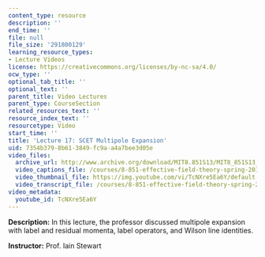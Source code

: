 ```yaml
---
content_type: resource
description: ''
end_time: ''
file: null
file_size: '291800129'
learning_resource_types:
- Lecture Videos
license: https://creativecommons.org/licenses/by-nc-sa/4.0/
ocw_type: ''
optional_tab_title: ''
optional_text: ''
parent_title: Video Lectures
parent_type: CourseSection
related_resources_text: ''
resource_index_text: ''
resourcetype: Video
start_time: ''
title: 'Lecture 17: SCET Multipole Expansion'
uid: 7354b379-8b61-3849-fc9a-a4a7bee3d05e
video_files:
  archive_url: http://www.archive.org/download/MIT8.851S13/MIT8_851S13_lec17_300k.mp4
  video_captions_file: /courses/8-851-effective-field-theory-spring-2013/913953c5ef4652a38a79f9ba9fbcbed7_TcNXre5Ea6Y.vtt
  video_thumbnail_file: https://img.youtube.com/vi/TcNXre5Ea6Y/default.jpg
  video_transcript_file: /courses/8-851-effective-field-theory-spring-2013/ad88d925925b94d33c7cb419a63336b9_TcNXre5Ea6Y.pdf
video_metadata:
  youtube_id: TcNXre5Ea6Y
---
```


**Description:** In this lecture, the professor discussed multipole expansion with label and residual momenta, label operators, and Wilson line identities.

**Instructor:** Prof. Iain Stewart

